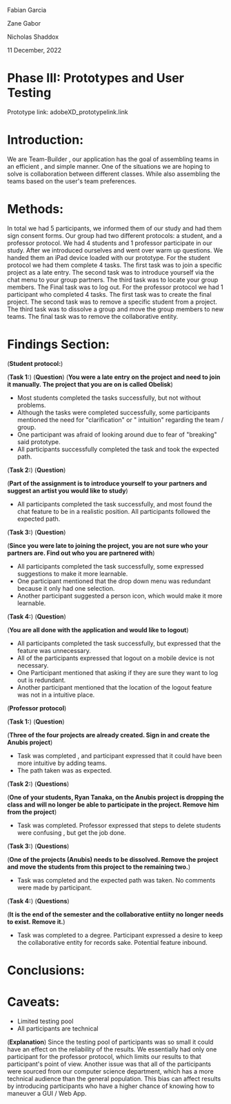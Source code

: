 Fabian Garcia 

Zane Gabor 

Nicholas Shaddox 

11 December, 2022 

# Phase III: Prototypes and User Testing

Prototype link:  adobeXD_prototypelink.link

# Introduction:
We are Team-Builder , our application has the goal of assembling teams in an efficient , and simple manner. One of the situations we are hoping to solve is collaboration between different classes. While also assembling the teams based on the user's team preferences. 

# Methods:
In total we had 5 participants, we informed them of our study and had them sign consent forms. Our group had two different protocols: a student, and a professor protocol. We had 4 students and 1 professor participate in our study. After we introduced ourselves and went over warm up questions. We handed them an iPad device loaded with our prototype. For the student protocol we had them complete 4 tasks. The first task was to join a specific project as a late entry. The second task was to introduce yourself via the chat menu to your group partners. The third task was to locate your group members. The Final task was to log out. For the professor protocol we had 1 participant who completed 4 tasks. The first task was to create the final project. The second task was to remove a specific student from a project. The third task was to dissolve a group and move the group members to new teams. The final task was to remove the collaborative entity. 

# Findings Section:
(**Student protocol:**)


(**Task 1:**)
(**Question**)
(**You were a late entry on the project and need to join it manually. The project that you are on is called Obelisk**)

- Most students completed the tasks successfully, but not without problems. 
- Although the tasks were completed successfully, some participants mentioned the need for "clarification" or " intuition" regarding the team / group. 
- One participant was afraid of looking around due to fear of "breaking" said prototype. 
- All participants successfully completed the task and took the expected path.

(**Task 2:**)
(**Question**)

(**Part of the assignment is to introduce yourself to your partners and suggest an artist you would like to study**)

- All participants completed the task successfully, and most found the chat feature to be in a realistic position. All participants followed the expected path.

(**Task 3:**)
(**Question**)

(**Since you were late to joining the project, you are not sure who your partners are. Find out who you are partnered with**)

- All participants completed the task successfully, some expressed suggestions to make it more learnable. 
- One participant mentioned that the drop down menu was redundant because it only had one selection. 
- Another participant suggested a person icon, which would make it more learnable. 

(**Task 4:**)
(**Question**)

(**You are all done with the application and would like to logout**)

- All participants completed the task successfully, but expressed that the feature was unnecessary. 
- All of the participants expressed that logout on a mobile device is not necessary. 
- One Participant mentioned that asking if they are sure they want to log out is redundant. 
- Another participant mentioned that the location of the logout feature was not in a intuitive place. 


(**Professor protocol**)

(**Task 1:**)
(**Question**)

(**Three of the four projects are already created. Sign in and create the Anubis project**)

- Task was completed , and participant expressed that it could have been more intuitive by adding teams. 
- The path taken was as expected.

(**Task 2:**)
(**Questions**)

(**One of your students, Ryan Tanaka, on the Anubis project is dropping the class and will no longer be able to participate in the project. Remove him from the project**)

- Task was completed. Professor expressed that steps to delete students were confusing , but get the job done. 

(**Task 3:**)
(**Questions**)


(**One of the projects (Anubis) needs to be dissolved. Remove the project and move the students from this project to the remaining two.**)

- Task was completed and the expected path was taken. No comments were made by participant.

(**Task 4:**)
(**Questions**)

(**It is the end of the semester and the collaborative entiity no longer needs to exist. Remove it.**)

- Task was completed to a degree. Participant expressed a desire to keep the collaborative entity for records sake. Potential feature inbound.


# Conclusions:


# Caveats:
- Limited testing pool
- All participants are technical 

(**Explanation**)
Since the testing pool of participants was so small it could have an effect on the reliability of the results. We essentially had only one participant for the professor protocol, which limits our results to that participant's point of view. Another issue was that all of the participants were sourced from our computer science department, which has a more technical audience than the general population. This bias can affect results by introducing participants who have a higher chance of knowing how to maneuver a GUI / Web App.

